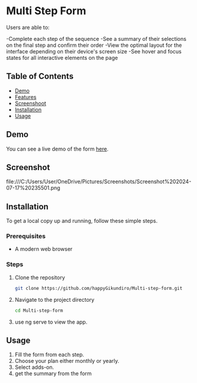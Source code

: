 # Multi Step Form

Users are able to:

-Complete each step of the sequence
-See a summary of their selections on the final step and confirm their order
-View the optimal layout for the interface depending on their device's screen size
-See hover and focus states for all interactive elements on the page

## Table of Contents
- [Demo](https://main--hppy-multistep-form.netlify.app/)
- [Features](#features)
- [Screenshoot](#screenshot)
- [Installation](#installation)
- [Usage](#usage)

## Demo
You can see a live demo of the form [here](https://main--hppy-multistep-form.netlify.app/).


## Screenshot

file:///C:/Users/User/OneDrive/Pictures/Screenshots/Screenshot%202024-07-17%20235501.png

## Installation
To get a local copy up and running, follow these simple steps.

### Prerequisites
- A modern web browser

### Steps
1. Clone the repository
   ```sh
   git clone https://github.com/happyGikundiro/Multi-step-form.git
2. Navigate to the project directory
   ```sh
   cd Multi-step-form
3. use ng serve to view the app.

## Usage
1. Fill the form from each step.
2. Choose your plan either monthly or yearly.
3. Select adds-on.
4. get the summary from the form


